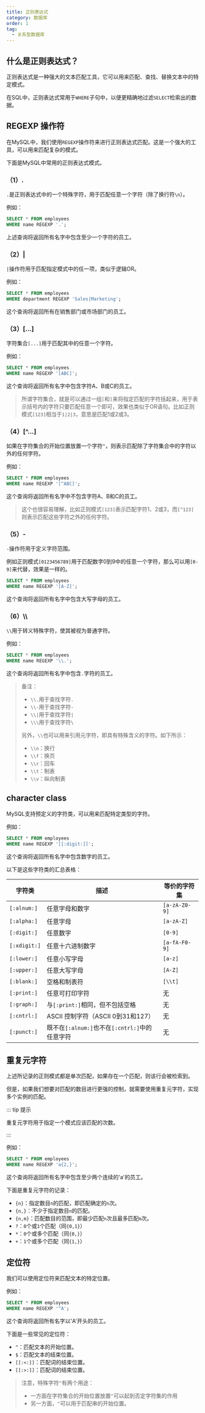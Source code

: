 ```yaml
---
title: 正则表达式
category: 数据库
order: 1
tag:
  - 关系型数据库
---
```


## 什么是正则表达式？

正则表达式是一种强大的文本匹配工具，它可以用来匹配、查找、替换文本中的特定模式。

在SQL中，正则表达式常用于`WHERE`子句中，以便更精确地过滤`SELECT`检索出的数据。

## REGEXP 操作符

在MySQL中，我们使用`REGEXP`操作符来进行正则表达式匹配。这是一个强大的工具，可以用来匹配复杂的模式。

下面是MySQL中常用的正则表达式模式。

### （1）.

`.`是正则表达式中的一个特殊字符，用于匹配任意一个字符（除了换行符`\n`）。

例如：

```sql
SELECT * FROM employees
WHERE name REGEXP '.';
```

上述查询将返回所有名字中包含至少一个字符的员工。

### （2）|

`|`操作符用于匹配指定模式中的任一项，类似于逻辑OR。

例如：

```sql
SELECT * FROM employees
WHERE department REGEXP 'Sales|Marketing';
```

这个查询将返回所有在销售部门或市场部门的员工。

### （3）[...]

字符集合`[...]`用于匹配其中的任意一个字符。

例如：

```sql
SELECT * FROM employees
WHERE name REGEXP '[ABC]';
```

这个查询将返回所有名字中包含字符A、B或C的员工。

> 所谓字符集合，就是可以通过一组`[`和`]`来将指定匹配的字符括起来，用于表示括号内的字符只要匹配任意一个即可，效果也类似于OR语句。比如正则模式`[123]`相当于`1|2|3`，意思是匹配1或2或3。

### （4）[^...]

如果在字符集合的开始位置放置一个字符`^`，则表示匹配除了字符集合中的字符以外的任何字符。

例如：

```sql
SELECT * FROM employees
WHERE name REGEXP '[^ABC]';
```

这个查询将返回所有名字中不包含字符A、B和C的员工。

> 这个也很容易理解，比如正则模式`[123]`表示匹配字符1、2或3，而`[^123]`则表示匹配这些字符之外的任何字符。

### （5）-

`-`操作符用于定义字符范围。

例如正则模式`[0123456789]`用于匹配数字0到9中的任意一个字符，那么可以用`[0-9]`来代替，效果是一样的。

```sql
SELECT * FROM employees
WHERE name REGEXP '[A-Z]';
```

这个查询将返回所有名字中包含大写字母的员工。

### （6）\\\

`\\`用于转义特殊字符，使其被视为普通字符。

例如：

```sql
SELECT * FROM employees
WHERE name REGEXP '\\.';
```

这个查询将返回所有名字中包含`.`字符的员工。

> 备注：
>
> - `\\.`用于查找字符`.`
> - `\\-`用于查找字符`-`
> - `\\|`用于查找字符`|`
> - `\\\`用于查找字符`\`
>
>
> 另外，`\\`也可以用来引用元字符，即具有特殊含义的字符。如下所示：
>
> - `\\n`：换行
> - `\\f`：换页
> - `\\r`：回车
> - `\\t`：制表
> - `\\v`：纵向制表

## character class

MySQL支持预定义的字符类，可以用来匹配特定类型的字符。

例如：

```sql
SELECT * FROM employees
WHERE name REGEXP '[[:digit:]]';
```

这个查询将返回所有名字中包含数字的员工。

以下是这些字符类的汇总表格：

| 字符类       | 描述                                           | 等价的字符集  |
| ------------ | ---------------------------------------------- | ------------- |
| `[:alnum:]`  | 任意字母和数字                                 | `[a-zA-Z0-9]` |
| `[:alpha:]`  | 任意字母                                       | `[a-zA-Z]`    |
| `[:digit:]`  | 任意数字                                       | `[0-9]`       |
| `[:xdigit:]` | 任意十六进制数字                               | `[a-fA-F0-9]` |
| `[:lower:]`  | 任意小写字母                                   | `[a-z]`       |
| `[:upper:]`  | 任意大写字母                                   | `[A-Z]`       |
| `[:blank:]`  | 空格和制表符                                   | `[\\t]`       |
| `[:print:]`  | 任意可打印字符                                 | 无            |
| `[:graph:]`  | 与`[:print:]`相同，但不包括空格                | 无            |
| `[:cntrl:]`  | ASCII 控制字符（ASCII 0到31和127）             | 无            |
| `[:punct:]`  | 既不在`[:alnum:]`也不在`[:cntrl:]`中的任意字符 | 无            |

## 重复元字符

上述所记录的正则模式都是单次匹配，如果存在一个匹配，则该行会被检索到。

但是，如果我们想要对匹配的数目进行更强的控制，就需要使用重复元字符，实现多个实例的匹配。

::: tip 提示

重复元字符用于指定一个模式应该匹配的次数。

:::

例如：

```sql
SELECT * FROM employees
WHERE name REGEXP 'a{2,}';
```

这个查询将返回所有名字中包含至少两个连续的'a'的员工。

下面是重复元字符的记录：

- `{n}`：指定数目`n`的匹配，即匹配确定的`n`次。
- `{n,}`：不少于指定数目`n`的匹配。
- `{n,m}`：匹配数目的范围，即最少匹配`n`次且最多匹配`m`次。
- `?`：`0`个或`1`个匹配（同`{0,1}`）
- `*`：`0`个或多个匹配（同`{0,}`）
- `+`：`1`个或多个匹配（同`{1,}`）

## 定位符

我们可以使用定位符来匹配文本的特定位置。

例如：

```sql
SELECT * FROM employees
WHERE name REGEXP '^A';
```

这个查询将返回所有名字以'A'开头的员工。

下面是一些常见的定位符：

- `^`：匹配文本的开始位置。
- `$`：匹配文本的结束位置。
- `[[:<:]]`：匹配词的结束位置。
- `[[:>:]]`：匹配词的结束位置。

> 注意，特殊字符`^`有两个用途：
>
> - 一方面在字符集合的开始位置放置`^`可以起到否定字符集的作用
> - 另一方面，`^`可以用于匹配串的开始位置。